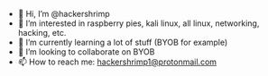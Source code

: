 - 👋 Hi, I’m @hackershrimp
- 👀 I’m interested in raspberry pies, kali linux, all linux, networking, hacking, etc.
- 🌱 I’m currently learning a lot of stuff (BYOB for example)
- 💞️ I’m looking to collaborate on BYOB
- 📫 How to reach me:
                     hackershrimp1@protonmail.com

<!---
hackershrimp/hackershrimp is a ✨ special ✨ repository because its `README.md` (this file) appears on your GitHub profile.
You can click the Preview link to take a look at your changes.
--->
